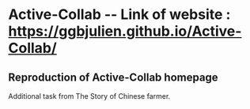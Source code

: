 # Active-Collab -- Link of website : https://ggbjulien.github.io/Active-Collab/

## Reproduction of Active-Collab homepage

Additional task from The Story of Chinese farmer.